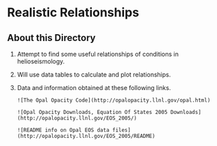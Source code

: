 Realistic Relationships
=============================

About this Directory
--------------------

1.  Attempt to find some useful relationships of conditions in helioseismology.

2.  Will use data tables to calculate and plot relationships.

3.  Data and information obtained at these following links.

        ![The Opal Opacity Code](http://opalopacity.llnl.gov/opal.html)

        ![Opal Opacity Downloads, Equation Of States 2005 Downloads](http://opalopacity.llnl.gov/EOS_2005/)

        ![README info on Opal EOS data files](http://opalopacity.llnl.gov/EOS_2005/README)
